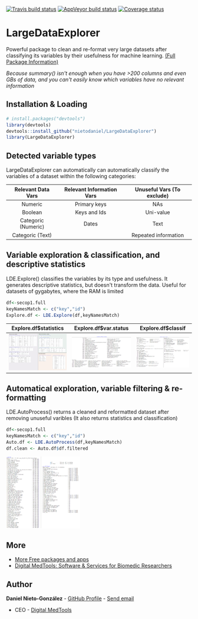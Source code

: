 <!-- badges: start -->
[![Travis build status](https://travis-ci.org/nietodaniel/LargeDataExplorer.svg?branch=master)](https://travis-ci.org/nietodaniel/LargeDataExplorer)
[![AppVeyor build status](https://ci.appveyor.com/api/projects/status/github/nietodaniel/LargeDataExplorer?branch=master&svg=true)](https://ci.appveyor.com/project/nietodaniel/LargeDataExplorer)
[![Coverage status](https://codecov.io/gh/nietodaniel/LargeDataExplorer/branch/master/graph/badge.svg)](https://codecov.io/github/nietodaniel/LargeDataExplorer?branch=master)
<!-- badges: end -->

# LargeDataExplorer

Powerful package to clean and re-format very large datasets after classifying its variables by their usefulness for machine learning.
[(Full Package Information)](http://www.digitalmedtools.com/Freeware/LargeDataExplorer)

*Because summary() isn't enough when you have >200 columns and even GBs of data, and you can't easily know which variables have no relevant information*

## Installation & Loading
``` r
# install.packages("devtools")
library(devtools)
devtools::install_github("nietodaniel/LargeDataExplorer")
library(LargeDataExplorer)
```
## Detected variable types

LargeDataExplorer can automatically can automatically classify the variables of a dataset within the following categories:

  Relevant Data Vars         | Relevant Information Vars | Unuseful Vars (To exclude)
:---------------------------:|:-------------------------:|:--------------------------:
 Numeric                   | Primary keys         | NAs
 Boolean                   | Keys and Ids         | Uni-value
 Categoric (Numeric)       |  Dates                | Text
 Categoric (Text)          |                           | Repeated information
 
 
## Variable exploration & classification, and descriptive statistics

LDE.Explore() classifies the variables by its type and usefulness. It generates descriptive statistics, but doesn't transform the data. Useful for datasets of gygabytes, where the RAM is limited
``` r
df<-secop1.full                                                                          #Example dataset of government purchases included in this package. See full package info
keyNamesMatch <- c("key","id")                                                           #Variable names that start or end with these strings will be asigned as keys. E.g. c("key","id,"code"). String vector, or NULL to ignore.
Explore.df <- LDE.Explore(df,keyNamesMatch)                                                
```
  Explore.df$statistics      |  Explore.df$var.status    |  Explore.df$classif
:---------------------------:|:-------------------------:|:-------------------------:
<img src="https://raw.githubusercontent.com/nietodaniel/LargeDataExplorer/master/images/Explore.png" width="200">   |  <img src="https://raw.githubusercontent.com/nietodaniel/LargeDataExplorer/master/images/Status.png" width="200">   |  <img src="https://raw.githubusercontent.com/nietodaniel/LargeDataExplorer/master/images/Classif.png" width="200">


## Automatical exploration, variable filtering & re-formatting

LDE.AutoProcess() returns a cleaned and reformatted dataset after removing unuseful varibles (It also returns statistics and classification)

``` r
df<-secop1.full   
keyNamesMatch <- c("key","id")                                                           #See LDE.Explore()
Auto.df <- LDE.AutoProcess(df,keyNamesMatch)                                               
df.clean <- Auto.df$df.filtered                                                          #Cleaned dataset
```
<img src="https://raw.githubusercontent.com/nietodaniel/LargeDataExplorer/master/images/AutoProcess.png" width="200">


## More
- [More Free packages and apps](http://www.digitalmedtools.com/Freeware)
- [Digital MedTools: Software & Services for Biomedic Researchers](http://www.digitalmedtools.com)

## Author

**Daniel Nieto-González** - [GitHub Profile](https://github.com/nietodaniel) - [Send email](mailto:nieto.daniel221@gmail.com)
* CEO - [Digital MedTools](Http://www.digitalmedtools.com) 

